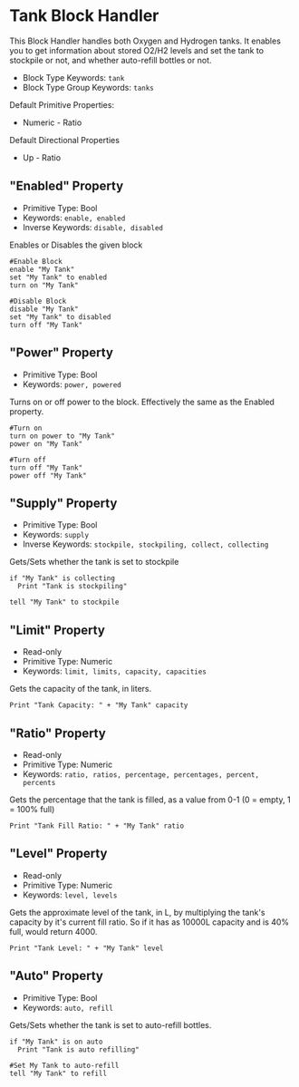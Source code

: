 ﻿# Tank Block Handler
This Block Handler handles both Oxygen and Hydrogen tanks.  It enables you to get information about stored O2/H2 levels and set the tank to stockpile or not, and whether auto-refill bottles or not.

* Block Type Keywords: ```tank```
* Block Type Group Keywords: ```tanks```

Default Primitive Properties:
* Numeric - Ratio

Default Directional Properties
* Up - Ratio

## "Enabled" Property
* Primitive Type: Bool
* Keywords: ```enable, enabled```
* Inverse Keywords: ```disable, disabled```

Enables or Disables the given block

```
#Enable Block
enable "My Tank"
set "My Tank" to enabled
turn on "My Tank"

#Disable Block
disable "My Tank"
set "My Tank" to disabled
turn off "My Tank"
```

## "Power" Property
* Primitive Type: Bool
* Keywords: ```power, powered```

Turns on or off power to the block.  Effectively the same as the Enabled property.

```
#Turn on
turn on power to "My Tank"
power on "My Tank"

#Turn off
turn off "My Tank"
power off "My Tank"
```

## "Supply" Property
* Primitive Type: Bool
* Keywords: ```supply```
* Inverse Keywords: ```stockpile, stockpiling, collect, collecting```

Gets/Sets whether the tank is set to stockpile

```
if "My Tank" is collecting
  Print "Tank is stockpiling"

tell "My Tank" to stockpile
```

## "Limit" Property
* Read-only
* Primitive Type: Numeric
* Keywords: ```limit, limits, capacity, capacities```

Gets the capacity of the tank, in liters.

```
Print "Tank Capacity: " + "My Tank" capacity
```

## "Ratio" Property
* Read-only
* Primitive Type: Numeric
* Keywords: ```ratio, ratios, percentage, percentages, percent, percents```

Gets the percentage that the tank is filled, as a value from 0-1 (0 = empty, 1 = 100% full)

```
Print "Tank Fill Ratio: " + "My Tank" ratio
```

## "Level" Property
* Read-only
* Primitive Type: Numeric
* Keywords: ```level, levels```

Gets the approximate level of the tank, in L, by multiplying the tank's capacity by it's current fill ratio.  So if it has as 10000L capacity and is 40% full, would return 4000.

```
Print "Tank Level: " + "My Tank" level
```

## "Auto" Property
* Primitive Type: Bool
* Keywords: ```auto, refill```

Gets/Sets whether the tank is set to auto-refill bottles.

```
if "My Tank" is on auto
  Print "Tank is auto refilling"

#Set My Tank to auto-refill
tell "My Tank" to refill
```